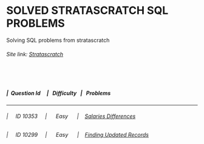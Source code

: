 # SOLVED STRATASCRATCH SQL PROBLEMS

Solving SQL problems from stratascratch 

###### Site link: [Stratascratch](https://platform.stratascratch.com/coding?code_type=1)

<br>
<br>

##### |&nbsp; Question Id   &nbsp; &nbsp; | &nbsp; Difficulty  &nbsp; | &nbsp; Problems
-------------------------------------------------------------------------------------------------------
###### | &nbsp;&nbsp;&nbsp; ID 10353 &nbsp;&nbsp;&nbsp; | &nbsp;&nbsp;&nbsp;&nbsp; Easy &nbsp;&nbsp;&nbsp;&nbsp; | &nbsp;&nbsp;  [Salaries Differences](https://github.com/x59215/Stratascratch_SQL_Solutions/blob/6231ee7fc7afd4f3481d4d23e1800d9a1cf67573/Easy/Salaries%20Differences.sql) <br>

###### | &nbsp;&nbsp;&nbsp; ID 10299 &nbsp;&nbsp;&nbsp; | &nbsp;&nbsp;&nbsp;&nbsp; Easy &nbsp;&nbsp;&nbsp;&nbsp; | &nbsp;&nbsp; [Finding Updated Records](https://github.com/x59215/Stratascratch_SQL_Solutions/blob/c92cd1c3e2dd01b5c3b451807d49a3dc312f502d/Easy/Finding%20Updated%20Records.sql) <br>
